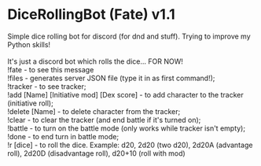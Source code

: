 # DiceRollingBot (Fate) v1.1
Simple dice rolling bot for discord (for dnd and stuff). Trying to improve my Python skills!<br />	
It's just a discord bot which rolls the dice... FOR NOW!<br />
!fate - to see this message<br />
!files - generates server JSON file (type it in as first command!);<br />
!tracker - to see tracker;<br />
!add [Name] [Initiative mod] [Dex score] - to add character to the tracker (initiative roll);<br />
!delete [Name] - to delete character from the tracker;<br />
!clear - to clear the tracker (and end battle if it's turned on);<br />
!battle - to turn on the battle mode (only works while tracker isn't empty);<br />
!done - to end turn in battle mode;<br />
!r [dice] - to roll the dice. Example: d20, 2d20 (two d20), 2d20A (advantage roll), 2d20D (disadvantage roll), d20+10 (roll with mod)<br />
